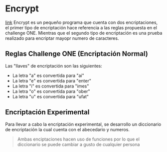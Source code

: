 # Encrypt
[link](https://javier9722.github.io/encrypt-ONE/)
Encrypt es un pequeño programa que cuenta con dos encriptaciones, el primer tipo de encriptación hace referencia a las reglas propuesta en el challenge ONE. Mientras que el segundo tipo de encriptación es una prueba realizado para encriptar mayopr numero de caracteres.

## Reglas Challenge ONE (Encriptación Normal)
Las "llaves" de encriptación son las siguientes:
- La letra "a" es convertida para "ai"
- La letra "e" es convertida para "enter"
- La letra "i" es convertida para "imes"
- La letra "o" es convertida para "ober"
- La letra "u" es convertida para "ufat"

## Encriptación Experimental
Para llevar a cabo la encriptación experimental, se desarrollo un diccionario de encriptación la cual cuenta con el abecedario y numeros. 

> Ambas enciptaciones hacen uso de funciones
> por lo que el diccionario se puede cambiar
> a gusto de cualquier persona
